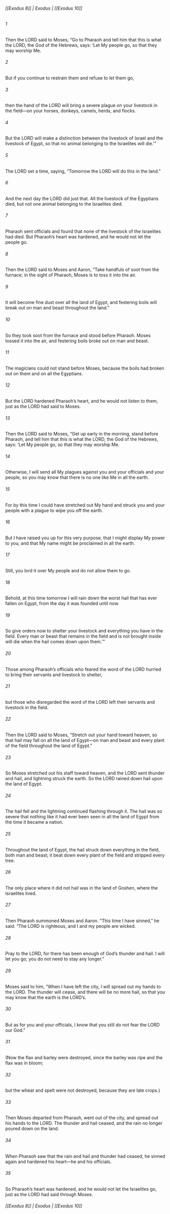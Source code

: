###### [[Exodus 8]] | Exodus | [[Exodus 10]]

###### 1
Then the LORD said to Moses, “Go to Pharaoh and tell him that this is what the LORD, the God of the Hebrews, says: ‘Let My people go, so that they may worship Me.
###### 2
But if you continue to restrain them and refuse to let them go,
###### 3
then the hand of the LORD will bring a severe plague on your livestock in the field—on your horses, donkeys, camels, herds, and flocks.
###### 4
But the LORD will make a distinction between the livestock of Israel and the livestock of Egypt, so that no animal belonging to the Israelites will die.’”
###### 5
The LORD set a time, saying, “Tomorrow the LORD will do this in the land.”
###### 6
And the next day the LORD did just that. All the livestock of the Egyptians died, but not one animal belonging to the Israelites died.
###### 7
Pharaoh sent officials and found that none of the livestock of the Israelites had died. But Pharaoh’s heart was hardened, and he would not let the people go.
###### 8
Then the LORD said to Moses and Aaron, “Take handfuls of soot from the furnace; in the sight of Pharaoh, Moses is to toss it into the air.
###### 9
It will become fine dust over all the land of Egypt, and festering boils will break out on man and beast throughout the land.”
###### 10
So they took soot from the furnace and stood before Pharaoh. Moses tossed it into the air, and festering boils broke out on man and beast.
###### 11
The magicians could not stand before Moses, because the boils had broken out on them and on all the Egyptians.
###### 12
But the LORD hardened Pharaoh’s heart, and he would not listen to them, just as the LORD had said to Moses.
###### 13
Then the LORD said to Moses, “Get up early in the morning, stand before Pharaoh, and tell him that this is what the LORD, the God of the Hebrews, says: ‘Let My people go, so that they may worship Me.
###### 14
Otherwise, I will send all My plagues against you and your officials and your people, so you may know that there is no one like Me in all the earth.
###### 15
For by this time I could have stretched out My hand and struck you and your people with a plague to wipe you off the earth.
###### 16
But I have raised you up for this very purpose, that I might display My power to you, and that My name might be proclaimed in all the earth.
###### 17
Still, you lord it over My people and do not allow them to go.
###### 18
Behold, at this time tomorrow I will rain down the worst hail that has ever fallen on Egypt, from the day it was founded until now.
###### 19
So give orders now to shelter your livestock and everything you have in the field. Every man or beast that remains in the field and is not brought inside will die when the hail comes down upon them.’”
###### 20
Those among Pharaoh’s officials who feared the word of the LORD hurried to bring their servants and livestock to shelter,
###### 21
but those who disregarded the word of the LORD left their servants and livestock in the field.
###### 22
Then the LORD said to Moses, “Stretch out your hand toward heaven, so that hail may fall on all the land of Egypt—on man and beast and every plant of the field throughout the land of Egypt.”
###### 23
So Moses stretched out his staff toward heaven, and the LORD sent thunder and hail, and lightning struck the earth. So the LORD rained down hail upon the land of Egypt.
###### 24
The hail fell and the lightning continued flashing through it. The hail was so severe that nothing like it had ever been seen in all the land of Egypt from the time it became a nation.
###### 25
Throughout the land of Egypt, the hail struck down everything in the field, both man and beast; it beat down every plant of the field and stripped every tree.
###### 26
The only place where it did not hail was in the land of Goshen, where the Israelites lived.
###### 27
Then Pharaoh summoned Moses and Aaron. “This time I have sinned,” he said. “The LORD is righteous, and I and my people are wicked.
###### 28
Pray to the LORD, for there has been enough of God’s thunder and hail. I will let you go; you do not need to stay any longer.”
###### 29
Moses said to him, “When I have left the city, I will spread out my hands to the LORD. The thunder will cease, and there will be no more hail, so that you may know that the earth is the LORD’s.
###### 30
But as for you and your officials, I know that you still do not fear the LORD our God.”
###### 31
(Now the flax and barley were destroyed, since the barley was ripe and the flax was in bloom;
###### 32
but the wheat and spelt were not destroyed, because they are late crops.)
###### 33
Then Moses departed from Pharaoh, went out of the city, and spread out his hands to the LORD. The thunder and hail ceased, and the rain no longer poured down on the land.
###### 34
When Pharaoh saw that the rain and hail and thunder had ceased, he sinned again and hardened his heart—he and his officials.
###### 35
So Pharaoh’s heart was hardened, and he would not let the Israelites go, just as the LORD had said through Moses.

###### [[Exodus 8]] | Exodus | [[Exodus 10]]
